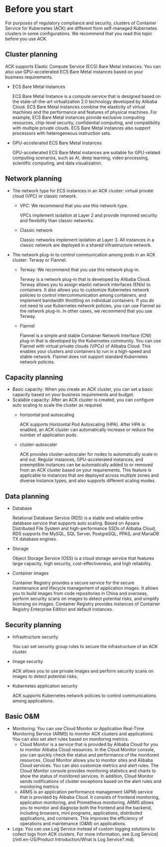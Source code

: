 # Before you start

For purposes of regulatory compliance and security, clusters of Container Service for Kubernetes \(ACK\) are different from self-managed Kubernetes clusters in some configurations. We recommend that you read this topic before you use ACK.

## Cluster planning

ACK supports Elastic Compute Service \(ECS\) Bare Metal instances. You can also use GPU-accelerated ECS Bare Metal instances based on your business requirements.

-   ECS Bare Metal instances

    ECS Bare Metal Instance is a compute service that is designed based on the state-of-the-art virtualization 2.0 technology developed by Alibaba Cloud. ECS Bare Metal instances combine the elasticity of virtual machines and the performance and features of physical machines. For example, ECS Bare Metal instances provide exclusive computing resources, chip-level security, confidential computing, and compatibility with multiple private clouds. ECS Bare Metal instances also support processors with heterogeneous instruction sets.

-   GPU-accelerated ECS Bare Metal instances

    GPU-accelerated ECS Bare Metal instances are suitable for GPU-related computing scenarios, such as AI, deep learning, video processing, scientific computing, and data visualization.


## Network planning

-   The network type for ECS instances in an ACK cluster: virtual private cloud \(VPC\) or classic network.
    -   VPC: We recommend that you use this network type.

        VPCs implement isolation at Layer 2 and provide improved security and flexibility than classic networks.

    -   Classic network

        Classic networks implement isolation at Layer 3. All instances in a classic network are deployed in a shared infrastructure network.

-   The network plug-in to control communication among pods in an ACK cluster: Terway or Flannel.
    -   Terway: We recommend that you use this network plug-in.

        Terway is a network plug-in that is developed by Alibaba Cloud. Terway allows you to assign elastic network interfaces \(ENIs\) to containers. It also allows you to customize Kubernetes network policies to control intercommunication among containers, and implement bandwidth throttling on individual containers. If you do not need to use Kubernetes network policies, you can use Flannel as the network plug-in. In other cases, we recommend that you use Terway.

    -   Flannel

        Flannel is a simple and stable Container Network Interface \(CNI\) plug-in that is developed by the Kubernetes community. You can use Flannel with virtual private clouds \(VPCs\) of Alibaba Cloud. This enables your clusters and containers to run in a high-speed and stable network. Flannel does not support standard Kubernetes network policies.


## Capacity planning

-   Basic capacity: When you create an ACK cluster, you can set a basic capacity based on your business requirements and budget.
-   Scalable capacity: After an ACK cluster is created, you can configure auto scaling to scale the cluster as required.
    -   horizontal pod autoscaling

        ACK supports Horizontal Pod Autoscaling \(HPA\). After HPA is enabled, an ACK cluster can automatically increase or reduce the number of application pods.

    -   cluster-autoscaler

        ACK provides cluster-autoscaler for nodes to automatically scale in and out. Regular instances, GPU-accelerated instances, and preemptible instances can be automatically added to or removed from an ACK cluster based on your requirements. This feature is applicable to instances that are deployed across multiple zones and diverse instance types, and also supports different scaling modes.


## Data planning

-   Database

    Relational Database Service \(RDS\) is a stable and reliable online database service that supports auto scaling. Based on Apsara Distributed File System and high-performance SSDs of Alibaba Cloud, RDS supports the MySQL, SQL Server, PostgreSQL, PPAS, and MariaDB TX database engines.

-   Storage

    Object Storage Service \(OSS\) is a cloud storage service that features large capacity, high security, cost-effectiveness, and high reliability.

-   Container images

    Container Registry provides a secure service for the secure maintenance and lifecycle management of application images. It allows you to build images from code repositories in China and overseas, perform security scans on images to detect potential risks, and simplify licensing on images. Container Registry provides instances of Container Registry Enterprise Edition and default instances.


## Security planning

-   Infrastructure security

    You can set security group rules to secure the infrastructure of an ACK cluster.

-   Image security

    ACK allows you to use private images and perform security scans on images to detect potential risks.

-   Kubernetes application security

    ACK supports Kubernetes network policies to control communications among applications.


## Basic O&M

-   Monitoring: You can use Cloud Monitor or Application Real-Time Monitoring Service \(ARMS\) to monitor ACK clusters and applications. You can also set alert rules based on monitoring metrics.
    -   Cloud Monitor is a service that is provided by Alibaba Cloud for you to monitor Alibaba Cloud resources. In the Cloud Monitor console, you can quickly check the status and performance of the monitored resources. Cloud Monitor allows you to monitor sites and Alibaba Cloud services. You can also customize metrics and alert rules. The Cloud Monitor console provides monitoring statistics and charts to show the status of monitored services. In addition, Cloud Monitor sends notifications of cluster exceptions based on the alert rules and monitoring metrics.
    -   ARMS is an application performance management \(APM\) service that is provided by Alibaba Cloud. It consists of frontend monitoring, application monitoring, and Prometheus monitoring. ARMS allows you to monitor and diagnose both the frontend and the backend, including browsers, mini programs, applications, distributed applications, and containers. This improves the efficiency of operations and maintenance \(O&M\) on applications.
-   Logs: You can use Log Service instead of custom logging solutions to collect logs from ACK clusters. For more information, see [Log Service](/intl.en-US/Product Introduction/What is Log Service?.md).

